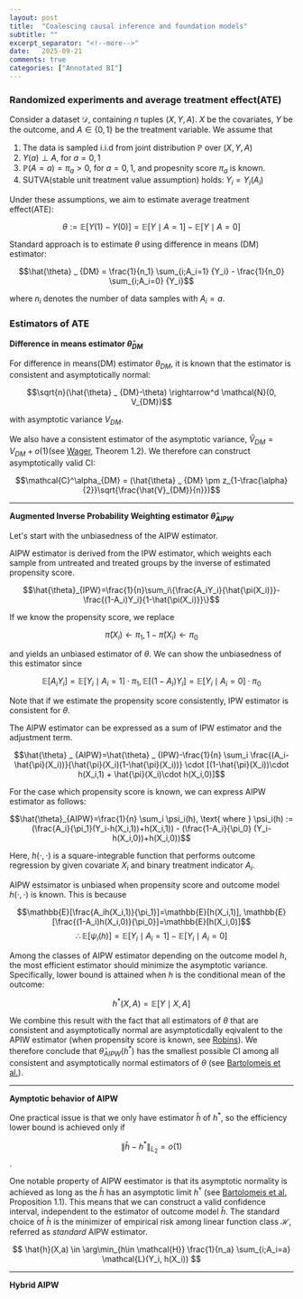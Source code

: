 ```yaml
---
layout: post
title:  "Coalescing causal inference and foundation models"
subtitle: ""
excerpt_separator: "<!--more-->"
date:	2025-09-21
comments: true
categories: ["Annotated BI"]
---
```


### Randomized experiments and average treatment effect(ATE)
Consider a dataset $\mathcal{D}$, containing $n$ tuples $(X,Y,A)$.
$X$ be the covariates, $Y$ be the outcome, and $A \in \{0,1\}$ be the treatment variable. 
We assume that

1. The data is sampled i.i.d from joint distribution $\mathbb{P}$ over $(X,Y,A)$
2. $Y(a) \perp A$, for $a=0,1$
3. $\mathbb{P}(A=a)=\pi_a>0$, for $a=0,1$, and propesnity score $\pi_a$ is known.
4. SUTVA(stable unit treatment value assumption) holds: $Y_i=Y_i(A_i)$

Under these assumptions, we aim to estimate average treatment effect(ATE):

$$ \theta := \mathbb{E}[Y(1)-Y(0)] = \mathbb{E}[Y\mid A=1]-\mathbb{E}[Y\mid A=0] $$

Standard approach is to estimate $\theta$ using difference in means (DM) estimator:

$$\hat{\theta} _ {DM} = \frac{1}{n_1} \sum_{i;A_i=1} {Y_i} - \frac{1}{n_0} \sum_{i;A_i=0} {Y_i}$$

where $n_i$ denotes the number of data samples with $A_i=a$.

### Estimators of ATE

**Difference in means estimator $\hat{\theta}_{DM}$**

For difference in means(DM) estimator $\theta_{DM}$, it is known that the estimator is consistent and asymptotically normal:

$$\sqrt{n}(\hat{\theta} _ {DM}-\theta) \rightarrow^d \mathcal{N}(0, V_{DM})$$

with asymptotic variance $V_{DM}$.

We also have a consistent estimator of the asymptotic variance, $\hat{V} _ {DM}=V_{DM}+o(1)$(see [Wager](https://web.stanford.edu/~swager/causal_inf_book.pdf), Theorem 1.2). 
We therefore can construct asymptotically valid CI:

$$\mathcal{C}^\alpha_{DM} = (\hat{\theta} _ {DM} \pm z_{1-\frac{\alpha}{2}}\sqrt{\frac{\hat{V}_{DM}}{n}})$$

---

**Augmented Inverse Probability Weighting estimator $\hat{\theta}_{AIPW}$**

Let's start with the unbiasedness of the AIPW estimator. 

AIPW estimator is derived from the IPW estimator, which weights each sample from untreated and treated groups by the inverse of estimated propensity score.

$$\hat{\theta}_{IPW}=\frac{1}{n}\sum_i\{\frac{A_iY_i}{\hat{\pi(X_i)}}-\frac{(1-A_i)Y_i}{1-\hat{\pi(X_i)}}\}$$

If we know the propensity score, we replace 

$$\hat{\pi}(X_i) \leftarrow \pi_1, 1-\hat{\pi}(X_i) \leftarrow \pi_0$$ 

and yields an unbiased estimator of $\theta$. 
We can show the unbiasedness of this estimator since

$$\mathbb{E}[A_iY_i]=\mathbb{E}[Y_i\mid A_i=1]\cdot\pi_1, \mathbb{E}[(1-A_i)Y_i]=\mathbb{E}[Y_i\mid A_i=0]\cdot\pi_0$$

Note that if we estimate the propensity score consistently, IPW estimator is consistent for $\theta$.

The AIPW estimator can be expressed as a sum of IPW estimator and the adjustment term.

$$\hat{\theta} _ {AIPW}=\hat{\theta} _ {IPW}-\frac{1}{n} \sum_i \frac{(A_i-\hat{\pi}(X_i))}{\hat{\pi}(X_i)(1-\hat{\pi}(X_i))} \cdot [(1-\hat{\pi}(X_i))\cdot h(X_i,1) + \hat{\pi}(X_i)\cdot h(X_i,0)]$$

For the case which propensity score is known, we can express AIPW estimator as follows:

$$\hat{\theta}_{AIPW}=\frac{1}{n} \sum_i \psi_i(h), \text{ where } \psi_i(h) := (\frac{A_i}{\pi_1}(Y_i-h(X_i,1))+h(X_i,1)) - (\frac{1-A_i}{\pi_0} (Y_i-h(X_i,0))+h(X_i,0))$$

Here, $h(\cdot,\cdot)$ is a square-integrable function that performs outcome regression by given covariate $X_i$ and binary treatment indicator $A_i$. 

AIPW estsimator is unbiased when propensity score and outcome model $h(\cdot, \cdot)$ is known.
This is because

$$\mathbb{E}[\frac{A_ih(X_i,1)}{\pi_1}]=\mathbb{E}[h(X_i,1)], \mathbb{E}[\frac{(1-A_i)h(X_i,0)}{\pi_0}]=\mathbb{E}[h(X_i,0)]$$
$$\therefore \mathbb{E}[\psi_i(h)]=\mathbb{E}[Y_i\mid A_i=1]-\mathbb{E}[Y_i\mid A_i=0]$$

Among the classes of AIPW estimator depending on the outcome model $h$, the most efficient estimator should minimize the asymptotic variance. 
Specifically, lower bound is attained when $h$ is the conditional mean of the outcome:

$$h^*(X,A)=\mathbb{E}[Y\mid X,A]$$

We combine this result with the fact that all estimators of $\theta$ that are consistent and asymptotically normal are asymptoticdally eqivalent to the APIW estimator (when propensity score is known, see [Robins](https://www.tandfonline.com/doi/abs/10.1080/01621459.1994.10476818)). 
We therefore conclude that $\hat{\theta}_{AIPW}(h^*)$ has the smallest possible CI among all consistent and asymptotically normal estimators of $\theta$ (see [Bartolomeis et al.](https://arxiv.org/pdf/2502.04262)).

---

**Aymptotic behavior of AIPW**

One practical issue is that we only have estimator $\hat{h}$ of $h^*$, so the efficiency lower bound is achieved only if 

$$\left\lVert \hat{h}-h^{*} \right\rVert_{L_2}=o(1)$$.

One notable property of AIPW eestimator is that its asymptotic normality is achieved as long as the $\hat{h}$ has an asymptotic limit $h^\dagger$ (see [Bartolomeis et al.](https://arxiv.org/pdf/2502.04262) Proposition 1.1).
This means that we can construct a valid confidence interval, independent to the estimator of outcome model $\hat{h}$.
The standard choice of $\hat{h}$ is the minimizer of empirical risk among linear function class $\mathcal{H}$, referred as *standard* AIPW estimator.

$$ \hat{h}(X,a) \in \arg\min_{h\in \mathcal{H}} \frac{1}{n_a} \sum_{i;A_i=a} \mathcal{L}(Y_i, h(X_i)) $$

---

**Hybrid AIPW**

